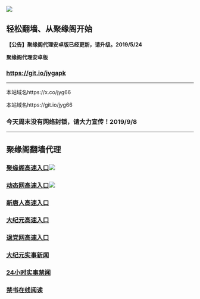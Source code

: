 ![](https://raw.githubusercontent.com/hao369/a/master/j.jpg)



## 轻松翻墙、从聚缘阁开始



**【公告】聚缘阁代理安卓版已经更新，请升级。2019/5/24**

 
**聚缘阁代理安卓版**
### https://git.io/jygapk  

***

本站域名https://x.co/jyg66 

本站域名https://git.io/jyg66

### 今天周末没有网络封锁，请大力宣传！2019/9/8

***



## 聚缘阁翻墙代理 

### [聚缘阁高速入口](https://j2.fdy4y.ml/)![](https://raw.githubusercontent.com/hao369/a/master/jyg.gif)

### [动态网高速入口](https://j1.fdy4y.ml/)![](https://raw.githubusercontent.com/hao369/a/master/jygdl.gif)


### [新唐人高速入口](https://j2.fdy4y.ml/)

### [大纪元高速入口](https://j2.fdy4y.ml/)

### [退党网高速入口](https://j2.fdy4y.ml/)




### [大纪元实事新闻](https://git.io/fjmgE)

### [24小时实事禁闻](https://git.io/fj3Go)

### [禁书在线阅读](https://git.io/fjJ5Z)






